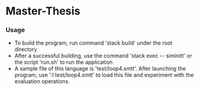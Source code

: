 # Master-Thesis

### Usage
  * To build the program, run command 'stack build' under the root directory
  * After a successful building, use the command 'stack exec -- siminitt' or the script 'run.sh' to run the application
  * A sample file of this language is 'test/loop4.smtt'. After launching the program, use ':l test/loop4.smtt' to load this file and experiment with the evaluation operations.
